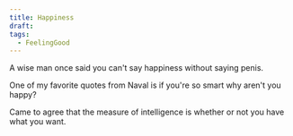 ```yaml
---
title: Happiness
draft: 
tags:
  - FeelingGood
---
```

A wise man once said you can't say happiness without saying penis.

One of my favorite quotes from Naval is if you're so smart why aren't you happy? 

Came to agree that the measure of intelligence is whether or not you have what you want. 